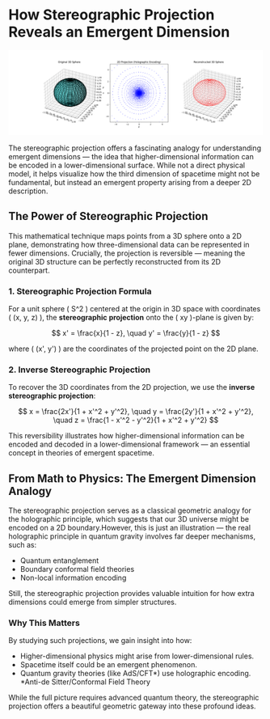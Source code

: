 # How Stereographic Projection Reveals an Emergent Dimension

![Emergent_Dimension](emergent_dimension.png)

The stereographic projection offers a fascinating analogy for understanding emergent dimensions — the idea that higher-dimensional information can be encoded in a lower-dimensional surface. While not a direct physical model, it helps visualize how the third dimension of spacetime might not be fundamental, but instead an emergent property arising from a deeper 2D description.

## The Power of Stereographic Projection

This mathematical technique maps points from a 3D sphere onto a
2D plane, demonstrating how three-dimensional data can be represented in fewer dimensions. Crucially, the projection is reversible — meaning the original 3D structure can be perfectly reconstructed from its 2D counterpart.

### 1. Stereographic Projection Formula

For a unit sphere \( S^2 \) centered at the origin in 3D space with coordinates \( (x, y, z) \), the **stereographic projection** onto the \( xy \)-plane is given by:

$$
x' = \frac{x}{1 - z}, \quad y' = \frac{y}{1 - z}
$$

where \( (x', y') \) are the coordinates of the projected point on the 2D plane.

### 2. Inverse Stereographic Projection

To recover the 3D coordinates from the 2D projection, we use the **inverse stereographic projection**:

$$
x = \frac{2x'}{1 + x'^2 + y'^2}, \quad y = \frac{2y'}{1 + x'^2 + y'^2}, \quad z = \frac{1 - x'^2 - y'^2}{1 + x'^2 + y'^2}
$$

This reversibility illustrates how higher-dimensional information can be encoded and decoded in a lower-dimensional framework — an essential concept in theories of emergent spacetime.

## From Math to Physics: The Emergent Dimension Analogy

The stereographic projection serves as a classical geometric analogy for the holographic principle, which suggests that our 3D universe might be encoded on a 2D boundary.However, this is just an illustration — the real holographic principle in quantum gravity involves far deeper mechanisms, such as:

- Quantum entanglement
- Boundary conformal field theories
- Non-local information encoding
  
Still, the stereographic projection provides valuable intuition for how extra dimensions could emerge from simpler structures.

### Why This Matters

By studying such projections, we gain insight into how:

- Higher-dimensional physics might arise from lower-dimensional rules.
- Spacetime itself could be an emergent phenomenon.
- Quantum gravity theories (like AdS/CFT*) use holographic encoding.
  *Anti-de Sitter/Conformal Field Theory

While the full picture requires advanced quantum theory, the stereographic projection offers a beautiful geometric gateway into these profound ideas.
